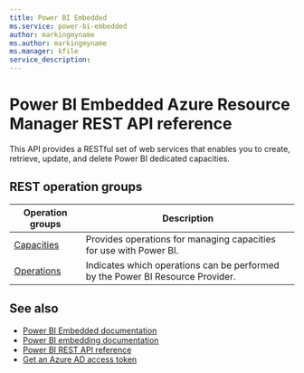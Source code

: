 ```yaml
---
title: Power BI Embedded
ms.service: power-bi-embedded
author: markingmyname
ms.author: markingmyname
ms.manager: kfile
service_description:
---
```

# Power BI Embedded Azure Resource Manager REST API reference

This API provides a RESTful set of web services that enables you to create, retrieve, update, and delete Power BI dedicated capacities.

## REST operation groups

| Operation groups                                                                  | Description                                                                       |
|-----------------------------------------------------------------------------------|-----------------------------------------------------------------------------------|
| [Capacities](xref:management.azure.com.power-bi-embedded.capacities) | Provides operations for managing capacities for use with Power BI. |
| [Operations](xref:management.azure.com.power-bi-embedded.operations) | Indicates which operations can be performed by the Power BI Resource Provider. |

## See also

* [Power BI Embedded documentation](https://docs.microsoft.com/azure/power-bi-embedded/)
* [Power BI embedding documentation](https://powerbi.microsoft.com/documentation/powerbi-developer-embedding-content/)
* [Power BI REST API reference](https://msdn.microsoft.com/library/mt147898.aspx)
* [Get an Azure AD access token](/power-bi/developer/get-azuread-access-token)
